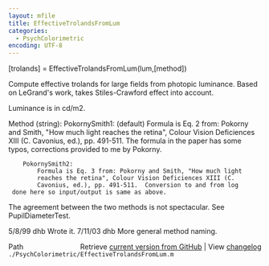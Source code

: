```yaml
---
layout: mfile
title: EffectiveTrolandsFromLum
categories:
  - PsychColorimetric
encoding: UTF-8
---
```


 [trolands] = EffectiveTrolandsFromLum(lum,[method])

 Compute effective trolands for large fields from photopic
 luminance.  Based on LeGrand's work, takes Stiles-Crawford
 effect into account.

 Luminance is in cd/m2.

 Method (string):
   PokornySmith1: (default)
            Formula is Eq. 2 from: Pokorny and Smith, "How much light
            reaches the retina", Colour Vision Deficiences XIII (C.
            Cavonius, ed.), pp. 491-511.  The formula in the paper
     has some typos, corrections provided to me by Pokorny.

        PokornySmith2:
            Formula is Eq. 3 from: Pokorny and Smith, "How much light
            reaches the retina", Colour Vision Deficiences XIII (C.
            Cavonius, ed.), pp. 491-511.  Conversion to and from log
     done here so input/output is same as above.

 The agreement between the two methods is not spectacular.  See PupilDiameterTest.

 5/8/99  dhb  Wrote it.
 7/11/03 dhb  More general method naming.


<div class="code_header" style="text-align:right;">
  <span style="float:left;">Path&nbsp;&nbsp;</span> <span class="counter">Retrieve <a href=
  "https://raw.github.com/Psychtoolbox-3/Psychtoolbox-3/beta/./PsychColorimetric/EffectiveTrolandsFromLum.m">current version from GitHub</a> | View <a href=
  "https://github.com/Psychtoolbox-3/Psychtoolbox-3/commits/beta/./PsychColorimetric/EffectiveTrolandsFromLum.m">changelog</a></span>
</div>
<div class="code">
  <code>./PsychColorimetric/EffectiveTrolandsFromLum.m</code>
</div>
